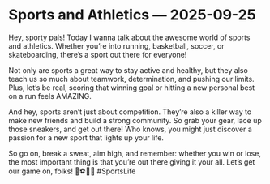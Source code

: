 # Sports and Athletics — 2025-09-25

Hey, sporty pals! Today I wanna talk about the awesome world of sports and athletics. Whether you’re into running, basketball, soccer, or skateboarding, there’s a sport out there for everyone! 

Not only are sports a great way to stay active and healthy, but they also teach us so much about teamwork, determination, and pushing our limits. Plus, let’s be real, scoring that winning goal or hitting a new personal best on a run feels AMAZING.

And hey, sports aren’t just about competition. They’re also a killer way to make new friends and build a strong community. So grab your gear, lace up those sneakers, and get out there! Who knows, you might just discover a passion for a new sport that lights up your life.

So go on, break a sweat, aim high, and remember: whether you win or lose, the most important thing is that you’re out there giving it your all. Let’s get our game on, folks! 🏀⚽️🏃‍♀️ #SportsLife